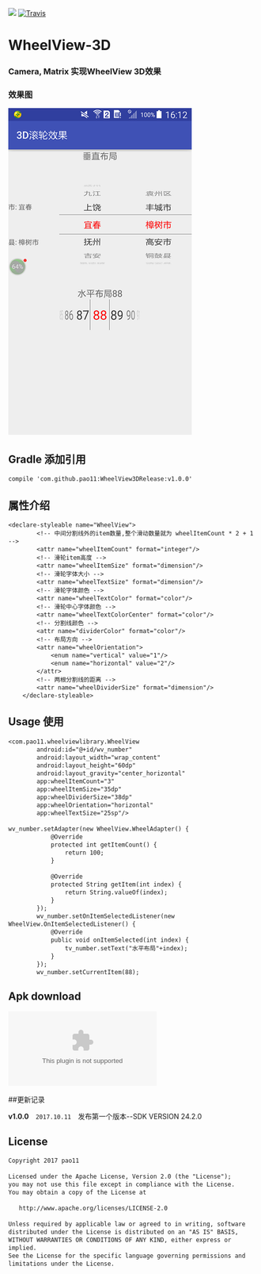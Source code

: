 [![](https://jitpack.io/v/pao11/WheelView3DRelease.svg)](https://jitpack.io/#pao11/WheelView3DRelease)
[![Travis](https://img.shields.io/badge/Gradle-2.3.1-brightgreen.svg)]()

# WheelView-3D
### Camera, Matrix 实现WheelView 3D效果

### 效果图

![纵向排列](https://github.com/pao11/WheelView3DRelease/blob/master/imgs/1122.png)


## Gradle 添加引用
```
compile 'com.github.pao11:WheelView3DRelease:v1.0.0' 
```

## 属性介绍

```
<declare-styleable name="WheelView">
        <!-- 中间分割线外的item数量,整个滑动数量就为 wheelItemCount * 2 + 1  -->
        <attr name="wheelItemCount" format="integer"/>
        <!-- 滑轮item高度 -->
        <attr name="wheelItemSize" format="dimension"/>
        <!-- 滑轮字体大小 -->
        <attr name="wheelTextSize" format="dimension"/>
        <!-- 滑轮字体颜色 -->
        <attr name="wheelTextColor" format="color"/>
        <!-- 滑轮中心字体颜色 -->
        <attr name="wheelTextColorCenter" format="color"/>
        <!-- 分割线颜色 -->
        <attr name="dividerColor" format="color"/>
        <!-- 布局方向 -->
        <attr name="wheelOrientation">
            <enum name="vertical" value="1"/>
            <enum name="horizontal" value="2"/>
        </attr>
        <!-- 两根分割线的距离 -->
        <attr name="wheelDividerSize" format="dimension"/>
    </declare-styleable>

```

## Usage  使用

```
<com.pao11.wheelviewlibrary.WheelView
        android:id="@+id/wv_number"
        android:layout_width="wrap_content"
        android:layout_height="60dp"
        android:layout_gravity="center_horizontal"
        app:wheelItemCount="3"
        app:wheelItemSize="35dp"
        app:wheelDividerSize="38dp"
        app:wheelOrientation="horizontal"
        app:wheelTextSize="25sp"/>

wv_number.setAdapter(new WheelView.WheelAdapter() {
            @Override
            protected int getItemCount() {
                return 100;
            }

            @Override
            protected String getItem(int index) {
                return String.valueOf(index);
            }
        });
        wv_number.setOnItemSelectedListener(new WheelView.OnItemSelectedListener() {
            @Override
            public void onItemSelected(int index) {
                tv_number.setText("水平布局"+index);
            }
        });
        wv_number.setCurrentItem(88);

```
## Apk download
![wheelview.apk](https://github.com/pao11/WheelView3DRelease/blob/master/imgs/wheelview.apk)


##更新记录

 **v1.0.0**　`2017.10.11`　发布第一个版本--SDK VERSION 24.2.0
 

## License

```
Copyright 2017 pao11

Licensed under the Apache License, Version 2.0 (the "License");
you may not use this file except in compliance with the License.
You may obtain a copy of the License at

   http://www.apache.org/licenses/LICENSE-2.0

Unless required by applicable law or agreed to in writing, software
distributed under the License is distributed on an "AS IS" BASIS,
WITHOUT WARRANTIES OR CONDITIONS OF ANY KIND, either express or implied.
See the License for the specific language governing permissions and
limitations under the License.
```




